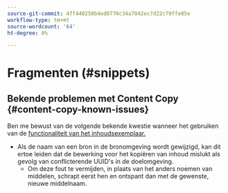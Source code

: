 ```yaml
---
source-git-commit: 4ff440250b4ed0770c34a7042ec7d22c79ffe05e
workflow-type: tm+mt
source-wordcount: '64'
ht-degree: 0%

---
```

# Fragmenten (#snippets)

## Bekende problemen met Content Copy {#content-copy-known-issues}

Ben me bewust van de volgende bekende kwestie wanneer het gebruiken van de [ functionaliteit van het inhoudsexemplaar.](/help/using/content-copy.md)

* Als de naam van een bron in de bronomgeving wordt gewijzigd, kan dit ertoe leiden dat de bewerking voor het kopiëren van inhoud mislukt als gevolg van conflicterende UUID&#39;s in de doelomgeving.
   * Om deze fout te vermijden, in plaats van het anders noemen van middelen, schrapt eerst hen en ontspant dan met de gewenste, nieuwe middelnaam.
